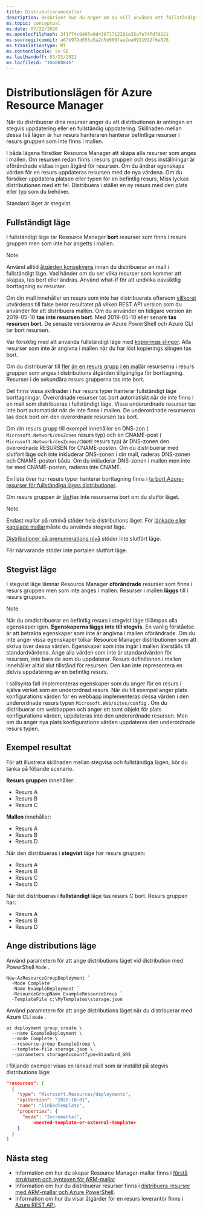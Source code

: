 ```yaml
---
title: Distributionsmodeller
description: Beskriver hur du anger om du vill använda ett fullständigt eller stegvis distributions läge med Azure Resource Manager.
ms.topic: conceptual
ms.date: 07/22/2020
ms.openlocfilehash: 3f1f74c0495e0d43671712281a35a7e74fd7d821
ms.sourcegitcommit: a67b972d655a5a2d5e909faa2ea0911912f6a828
ms.translationtype: MT
ms.contentlocale: sv-SE
ms.lasthandoff: 03/23/2021
ms.locfileid: "104888846"
---
```

# <a name="azure-resource-manager-deployment-modes"></a>Distributionslägen för Azure Resource Manager

När du distribuerar dina resurser anger du att distributionen är antingen en stegvis uppdatering eller en fullständig uppdatering. Skillnaden mellan dessa två lägen är hur resurs hanteraren hanterar befintliga resurser i resurs gruppen som inte finns i mallen.

I båda lägena försöker Resource Manager att skapa alla resurser som anges i mallen. Om resursen redan finns i resurs gruppen och dess inställningar är oförändrade vidtas ingen åtgärd för resursen. Om du ändrar egenskaps värden för en resurs uppdateras resursen med de nya värdena. Om du försöker uppdatera platsen eller typen för en befintlig resurs, Miss lyckas distributionen med ett fel. Distribuera i stället en ny resurs med den plats eller typ som du behöver.

Standard läget är stegvist.

## <a name="complete-mode"></a>Fullständigt läge

I fullständigt läge tar Resource Manager **bort** resurser som finns i resurs gruppen men som inte har angetts i mallen.

> [!NOTE]
> Använd alltid [åtgärden konsekvens](template-deploy-what-if.md) innan du distribuerar en mall i fullständigt läge. Vad händer om du ser vilka resurser som kommer att skapas, tas bort eller ändras. Använd what-if för att undvika oavsiktlig borttagning av resurser.

Om din mall innehåller en resurs som inte har distribuerats eftersom [villkoret](conditional-resource-deployment.md) utvärderas till false beror resultatet på vilken REST API version som du använder för att distribuera mallen. Om du använder en tidigare version än 2019-05-10 **tas inte resursen bort**. Med 2019-05-10 eller senare **tas resursen bort**. De senaste versionerna av Azure PowerShell och Azure CLI tar bort resursen.

Var försiktig med att använda fullständigt läge med [kopierings slingor](copy-resources.md). Alla resurser som inte är angivna i mallen när du har löst kopierings slingen tas bort.

Om du distribuerar till [fler än en resurs grupp i en mall](./deploy-to-resource-group.md)är resurserna i resurs gruppen som anges i distributions åtgärden tillgängliga för borttagning. Resurser i de sekundära resurs grupperna tas inte bort.

Det finns vissa skillnader i hur resurs typer hanterar fullständigt läge borttagningar. Överordnade resurser tas bort automatiskt när de inte finns i en mall som distribueras i fullständigt läge. Vissa underordnade resurser tas inte bort automatiskt när de inte finns i mallen. De underordnade resurserna tas dock bort om den överordnade resursen tas bort.

Om din resurs grupp till exempel innehåller en DNS-zon ( `Microsoft.Network/dnsZones` resurs typ) och en CNAME-post ( `Microsoft.Network/dnsZones/CNAME` resurs typ) är DNS-zonen den överordnade RESURSEN för CNAME-posten. Om du distribuerar med slutfört läge och inte inkluderar DNS-zonen i din mall, raderas DNS-zonen och CNAME-posten båda. Om du inkluderar DNS-zonen i mallen men inte tar med CNAME-posten, raderas inte CNAME.

En lista över hur resurs typer hanterar borttagning finns i [ta bort Azure-resurser för fullständiga läges distributioner](complete-mode-deletion.md).

Om resurs gruppen är [låst](../management/lock-resources.md)tas inte resurserna bort om du slutför läget.

> [!NOTE]
> Endast mallar på rotnivå stöder hela distributions läget. För [länkade eller kapslade mallar](linked-templates.md)måste du använda stegvist läge.
>
> [Distributioner på prenumerations nivå](deploy-to-subscription.md) stöder inte slutfört läge.
>
> För närvarande stöder inte portalen slutfört läge.
>

## <a name="incremental-mode"></a>Stegvist läge

I stegvist läge lämnar Resource Manager **oförändrade** resurser som finns i resurs gruppen men som inte anges i mallen. Resurser i mallen **läggs** till i resurs gruppen.

> [!NOTE]
> När du omdistribuerar en befintlig resurs i stegvist läge tillämpas alla egenskaper igen. **Egenskaperna läggs inte till stegvis**. En vanlig förståelse är att betrakta egenskaper som inte är angivna i mallen oförändrade. Om du inte anger vissa egenskaper tolkar Resource Manager distributionen som att skriva över dessa värden. Egenskaper som inte ingår i mallen återställs till standardvärdena. Ange alla värden som inte är standardvärden för resursen, inte bara de som du uppdaterar. Resurs definitionen i mallen innehåller alltid slut tillstånd för resursen. Den kan inte representera en delvis uppdatering av en befintlig resurs.
>
> I sällsynta fall implementeras egenskaper som du anger för en resurs i själva verket som en underordnad resurs. När du till exempel anger plats konfigurations värden för en webbapp implementeras dessa värden i den underordnade resurs typen `Microsoft.Web/sites/config` . Om du distribuerar om webbappen och anger ett tomt objekt för plats konfigurations värden, uppdateras inte den underordnade resursen. Men om du anger nya plats konfigurations värden uppdateras den underordnade resurs typen.

## <a name="example-result"></a>Exempel resultat

För att illustrera skillnaden mellan stegvisa och fullständiga lägen, bör du tänka på följande scenario.

**Resurs gruppen** innehåller:

* Resurs A
* Resurs B
* Resurs C

**Mallen** innehåller:

* Resurs A
* Resurs B
* Resurs D

När den distribueras i **stegvist** läge har resurs gruppen:

* Resurs A
* Resurs B
* Resurs C
* Resurs D

När det distribueras i **fullständigt** läge tas resurs C bort. Resurs gruppen har:

* Resurs A
* Resurs B
* Resurs D

## <a name="set-deployment-mode"></a>Ange distributions läge

Använd parametern för att ange distributions läget vid distribution med PowerShell `Mode` .

```azurepowershell-interactive
New-AzResourceGroupDeployment `
  -Mode Complete `
  -Name ExampleDeployment `
  -ResourceGroupName ExampleResourceGroup `
  -TemplateFile c:\MyTemplates\storage.json
```

Använd parametern för att ange distributions läget när du distribuerar med Azure CLI `mode` .

```azurecli-interactive
az deployment group create \
  --name ExampleDeployment \
  --mode Complete \
  --resource-group ExampleGroup \
  --template-file storage.json \
  --parameters storageAccountType=Standard_GRS
```

I följande exempel visas en länkad mall som är inställd på stegvis distributions läge:

```json
"resources": [
  {
    "type": "Microsoft.Resources/deployments",
    "apiVersion": "2020-10-01",
    "name": "linkedTemplate",
    "properties": {
      "mode": "Incremental",
          <nested-template-or-external-template>
    }
  }
]
```

## <a name="next-steps"></a>Nästa steg

* Information om hur du skapar Resource Manager-mallar finns i [förstå strukturen och syntaxen för ARM-mallar](template-syntax.md).
* Information om hur du distribuerar resurser finns i [distribuera resurser med ARM-mallar och Azure PowerShell](deploy-powershell.md).
* Information om hur du visar åtgärder för en resurs leverantör finns i [Azure REST API](/rest/api/).
